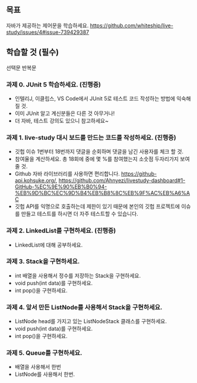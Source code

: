 ## 목표
자바가 제공하는 제어문을 학습하세요.
<https://github.com/whiteship/live-study/issues/4#issue-739429387>

## 학습할 것 (필수)
선택문
반복문

### 과제 0. JUnit 5 학습하세요. (진행중)
- 인텔리J, 이클립스, VS Code에서 JUnit 5로 테스트 코드 작성하는 방법에 익숙해 질 것.
- 이미 JUnit 알고 계신분들은 다른 것 아무거나!
- 더 자바, 테스트 강의도 있으니 참고하세요~ 


### 과제 1. live-study 대시 보드를 만드는 코드를 작성하세요. (진행중)
- 깃헙 이슈 1번부터 18번까지 댓글을 순회하며 댓글을 남긴 사용자를 체크 할 것.
- 참여율을 계산하세요. 총 18회에 중에 몇 %를 참여했는지 소숫점 두자리가지 보여줄 것.
- Github 자바 라이브러리를 사용하면 편리합니다. <https://github-api.kohsuke.org/>, <https://github.com/Ahnyezi/livestudy-dashboard#1-GitHub-%EC%9E%90%EB%B0%94-%EB%9D%BC%EC%9D%B4%EB%B8%8C%EB%9F%AC%EB%A6%AC>
- 깃헙 API를 익명으로 호출하는데 제한이 있기 때문에 본인의 깃헙 프로젝트에 이슈를 만들고 테스트를 하시면 더 자주 테스트할 수 있습니다.



### 과제 2. LinkedList를 구현하세요. (진행중)
- LinkedList에 대해 공부하세요.










### 과제 3. Stack을 구현하세요.
- int 배열을 사용해서 정수를 저장하는 Stack을 구현하세요.
- void push(int data)를 구현하세요.
- int pop()을 구현하세요.


### 과제 4. 앞서 만든 ListNode를 사용해서 Stack을 구현하세요.
- ListNode head를 가지고 있는 ListNodeStack 클래스를 구현하세요.
- void push(int data)를 구현하세요.
- int pop()을 구현하세요.

### 과제 5. Queue를 구현하세요.
- 배열을 사용해서 한번
- ListNode를 사용해서 한번.
